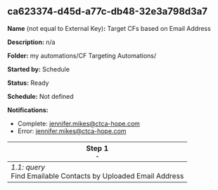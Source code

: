 ## ca623374-d45d-a77c-db48-32e3a798d3a7

**Name** (not equal to External Key)**:** Target CFs based on Email Address

**Description:** n/a

**Folder:** my automations/CF Targeting Automations/

**Started by:** Schedule

**Status:** Ready

**Schedule:** Not defined

**Notifications:**

* Complete: jennifer.mikes@ctca-hope.com
* Error: jennifer.mikes@ctca-hope.com

| Step 1<br>_<small>-</small>_ |
| --- |
| _1.1: query_<br>Find Emailable Contacts by Uploaded Email Address |
